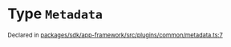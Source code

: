 # Type `Metadata`
<sub>Declared in [packages/sdk/app-framework/src/plugins/common/metadata.ts:7](https://github.com/dxos/dxos/blob/d7adf231c/packages/sdk/app-framework/src/plugins/common/metadata.ts#L7)</sub>






